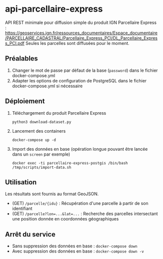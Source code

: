 # api-parcellaire-express

API REST minimale pour diffusion simple du produit IGN Parcellaire Express : https://geoservices.ign.fr/ressources_documentaires/Espace_documentaire/PARCELLAIRE_CADASTRAL/Parcellaire_Express_PCI/DL_Parcellaire_Express_PCI.pdf
Seules les parcelles sont diffusées pour le moment.

## Préalables

1. Changer le mot de passe par défaut de la base (`password`) dans le fichier docker-compose.yml
2. Adapter les options de configuration de PostgreSQL dans le fichier docker-compose.yml si nécessaire

## Déploiement

1. Téléchargement du produit Parcellaire Express

    `python3 download-dataset.py`

2. Lancement des containers

    `docker-compose up -d`

3. Import des données en base (opération longue pouvant être lancée dans un `screen` par exemple)

    `docker exec -ti parcellaire-express-postgis /bin/bash /tmp/scripts/import-data.sh`

## Utilisation

Les résultats sont fournis au format GeoJSON.

* (GET) `/parcelle/{idu}` : Récupération d'une parcelle à partir de son identifiant
* (GET) `/parcelle?lon=...&lat=...` : Recherche des parcelles intersectant une position donnée en coordonnées géographiques

## Arrêt du service

* Sans suppression des données en base : `docker-compose down`
* Avec suppression des données en base : `docker-compose down -v`

